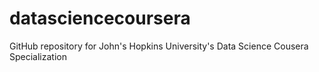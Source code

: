 # datasciencecoursera
GitHub repository for John's Hopkins University's Data Science Cousera Specialization
